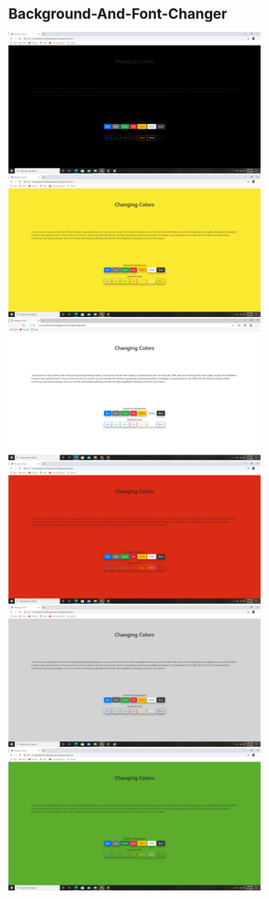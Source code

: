 # Background-And-Font-Changer
![](Screenshots/black.jpg)
![](Screenshots/yellow%2Cjpg.png)
![](Screenshots/white%2Cjpg.png)
![](Screenshots/red.jpg)
![](Screenshots/grey.jpg)
![](Screenshots/green.jpg)
